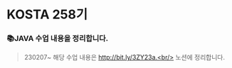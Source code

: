 # KOSTA 258기
### 📚JAVA 수업 내용을 정리합니다.

> 230207~
> 해당 수업 내용은 http://bit.ly/3ZY23a.<br/>
> 노션에 정리합니다.<br/>

